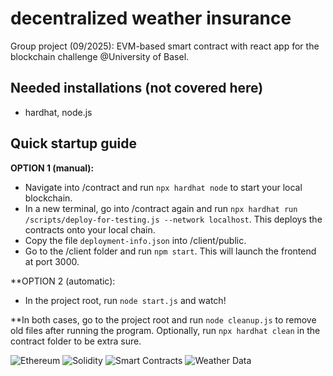 # decentralized weather insurance

Group project (09/2025): EVM-based smart contract with react app for the blockchain challenge @University of Basel.

## Needed installations (not covered here)

- hardhat, node.js

## Quick startup guide

**OPTION 1 (manual):**  
  - Navigate into /contract and run `npx hardhat node` to start your local blockchain.
  - In a new terminal, go into /contract again and run `npx hardhat run /scripts/deploy-for-testing.js --network localhost`. This deploys the contracts onto your local chain.
  - Copy the file `deployment-info.json` into /client/public.
  - Go to the /client folder and run `npm start`. This will launch the frontend at port 3000.

**OPTION 2 (automatic):  
  - In the project root, run `node start.js` and watch!  

**In both cases, go to the project root and run `node cleanup.js` to remove old files after running the program. Optionally, run `npx hardhat clean` in the contract folder to be extra sure.

![Ethereum](https://img.shields.io/badge/Ethereum-ETH-3C3C3D?logo=ethereum&logoColor=white)
![Solidity](https://img.shields.io/badge/Solidity-363636?logo=solidity&logoColor=white)
![Smart Contracts](https://img.shields.io/badge/Smart%20Contracts-Secure-blue?logo=lock&logoColor=white)
![Weather Data](https://img.shields.io/badge/Weather-API-blue?logo=cloud&logoColor=white)
